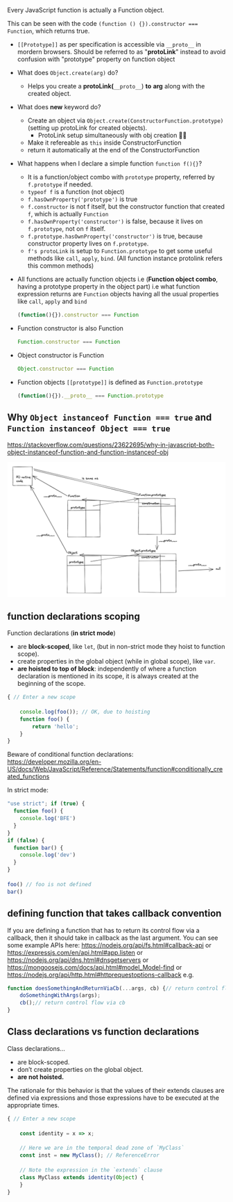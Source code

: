 
Every JavaScript function is actually a Function object. 

This can be seen with the code `(function () {}).constructor === Function`, which returns true.

- `[[Prototype]]` as per specification is accessible via `__proto__` in mordern browsers. Should be referred to as "**protoLink**" instead to avoid confusion with "prototype" property on function object
- What does `Object.create(arg)` do?
    - Helps you create a **protoLink(**`__proto__`) **to** **arg** along with the created object.
- What does **new** keyword do?
    - Create an object via `Object.create(ConstructorFunction.prototype)` (setting up protoLink for created objects).
        - ProtoLink setup simultaneously with obj creation ☝🏼
    - Make it refereable as `this` inside ConstructorFunction
    - return it automatically at the end of the ConstructorFunction
- What happens when I declare a simple function `function f(){}`?
    - It is a function/object combo with `prototype` property, referred by `f.prototype` if needed.
    - `typeof f` is a function (not object)
    - `f.hasOwnProperty('prototype')` is true
    - `f.constructor` is not f itself, but the constructor function that created `f`, which is actually `Function`
    - `f.hasOwnProperty('constructor')` is false, because it lives on `f.prototype`, not on `f` itself.
    - `f.prototype.hasOwnProperty('constructor')` is true, because constructor property lives on `f.prototype`.
    - `f's protoLink` is setup to `Function.prototype` to get some useful methods like `call`, `apply`, `bind`. (All function instance protolink refers this common methods)

- All functions are actually function objects i.e (**Function object combo**, having a prototype property in the object part) i.e what function expression returns are `Function` objects having all the usual properties like `call`, `apply` and `bind`
    
    ```jsx
    (function(){}).constructor === Function
    ```
    
- Function constructor is also Function
    
    ```jsx
    Function.constructor === Function
    ```
    
- Object constructor is Function
    
    ```jsx
    Object.constructor === Function
    ```
    
- Function objects `[[prototype]]` is defined as `Function.prototype`
    
    ```jsx
    (function(){}).__proto__ === Function.prototype
    ```
    
## Why `Object instanceof Function === true` and `Function instanceof Object === true`

https://stackoverflow.com/questions/23622695/why-in-javascript-both-object-instanceof-function-and-function-instanceof-obj

![Functions and Objects](img/FunctionsAndObjects.png)


## function declarations scoping

Function declarations (**in strict mode**)

* are **block-scoped**, like `let`, (but in non-strict mode they hoist to function scope).
* create properties in the global object (while in global scope), like `var`.
* **are hoisted to top of block**: independently of where a function declaration is mentioned in its scope, it is always created at the beginning of the scope.
```js
{ // Enter a new scope

    console.log(foo()); // OK, due to hoisting
    function foo() {
        return 'hello';
    }
}
```

Beware of conditional function declarations: https://developer.mozilla.org/en-US/docs/Web/JavaScript/Reference/Statements/function#conditionally_created_functions


In strict mode:
```js
"use strict"; if (true) {
  function foo() {
    console.log('BFE')
  }
}
if (false) {
  function bar() {
    console.log('dev')
  }
}

foo() // foo is not defined
bar()
```

## defining function that takes callback convention

If you are defining a function that has to return its control flow via a callback, 
then it should take in callback as the last argument.
You can see some example APIs here: https://nodejs.org/api/fs.html#callback-api
or https://expressjs.com/en/api.html#app.listen
or https://nodejs.org/api/dns.html#dnsgetservers
or https://mongoosejs.com/docs/api.html#model_Model-find
or https://nodejs.org/api/http.html#httprequestoptions-callback
e.g.
```js
function doesSomethingAndReturnViaCb(...args, cb) {// return control flow via cb, should be last argument
    doSomethingWithArgs(args);
    cb();// return control flow via cb
}
```

## Class declarations vs function declarations

Class declarations…

* are block-scoped.
* don’t create properties on the global object.
* **are not hoisted.**

The rationale for this behavior is that the values of their extends clauses are defined via expressions and those expressions have to be executed at the appropriate times.

```js
{ // Enter a new scope

    const identity = x => x;

    // Here we are in the temporal dead zone of `MyClass`
    const inst = new MyClass(); // ReferenceError

    // Note the expression in the `extends` clause
    class MyClass extends identity(Object) {
    }
}
```

